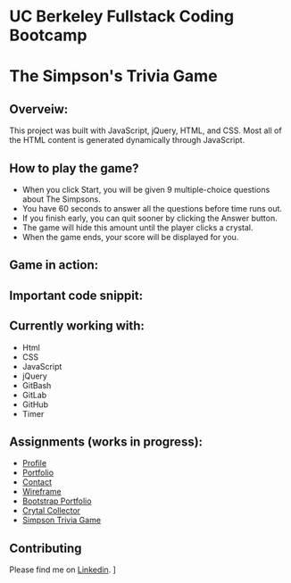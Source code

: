 # UC Berkeley Fullstack Coding Bootcamp

# The Simpson's Trivia Game

## Overveiw:
This project was built with JavaScript, jQuery, HTML, and CSS. Most all of the HTML content is generated dynamically through JavaScript.

## How to play the game?
- When you click Start, you will be given 9 multiple-choice questions about The Simpsons.
- You have 60 seconds to answer all the questions before time runs out.
- If you finish early, you can quit sooner by clicking the Answer button.
- The game will hide this amount until the player clicks a crystal.
- When the game ends, your score will be displayed for you.

## Game in action: 


## Important code snippit:


## Currently working with:

- Html
- CSS
- JavaScript
- jQuery
- GitBash
- GitLab
- GitHub
- Timer

## Assignments (works in progress):

- [Profile](https://github.com/Mamitin/Basic-portfolio/blob/master/portfolio.html)
- [Portfolio](https://github.com/Mamitin/Basic-portfolio/blob/master/portfolio.html)
- [Contact](https://github.com/Mamitin/Basic-portfolio/blob/master/contact.html)
- [Wireframe](https://github.com/Mamitin/HW-Wireframe/blob/master/index.html)
- [Bootstrap Portfolio](https://github.com/Mamitin/Bootstrap-Portfolio/blob/master/index.html)
- [Crytal Collector](https://mamitin.github.io/unit-4-game/blob/master/index.html)
- [Simpson Trivia Game]()

## Contributing
Please find me on [Linkedin](https://www.linkedin.com/in/monica-amitin-58635475/).
]